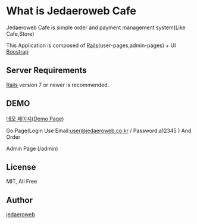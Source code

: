 # What is Jedaeroweb Cafe

Jedaeroweb Cafe is simple order and payment management system(Like Cafe,Store)

This Application is composed of [Rails](http://rubyonrails.org/)(user-pages,admin-pages) + UI [Boostrap](http://getbootstrap.com)

## Server Requirements

[Rails](http://rubyonrails.org/) version 7 or newer is recommended.


## DEMO
[데모 페이지(Demo Page)](https://cafe.jedaeroweb.co.kr)


Go Page(Login Use Email:user@jedaeroweb.co.kr / Password:a12345 ) And Order

Admin Page  (/admin)

## License

MIT, All Free

## Author

[jedaeroweb](https://www.jedaeroweb.co.kr)

